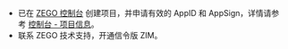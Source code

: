 - 已在 [ZEGO 控制台](https://console.zego.im) 创建项目，并申请有效的 AppID 和 AppSign，详情请参考 [控制台 - 项目信息](#12107)。
- 联系 ZEGO 技术支持，开通信令版 ZIM。
